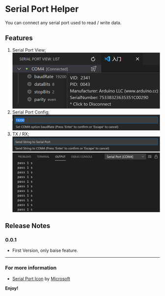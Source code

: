 # Serial Port Helper

You can connect any serial port used to read / write data.

## Features

1. Serial Port View;
   ![](media/View.png)
2. Serial Port Config;
   ![](media/Config.png)
3. TX / RX;
   ![](media/TX.png)
   ![](media/RX.png)

## Release Notes
### 0.0.1

- First Version, only baise feature.

-----------------------------------------------------------------------------------------------------------
### For more information

* [Serial Port Icon](https://iconscout.com/icons/serial-port) by [Microsoft](https://iconscout.com/contributors/fluent)

**Enjoy!**
